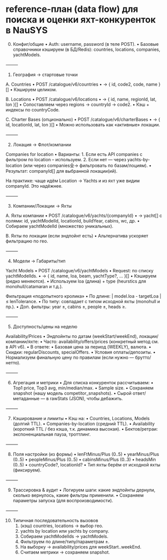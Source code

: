 # reference-план (data flow) для поиска и оценки яхт-конкуренток в NauSYS

0) Конфиг/общие
	•	Auth: username, password (в теле POST).
	•	Базовые справочники кэшируем (в БД/Redis): countries, locations, companies, yachtModels.

⸻

1) География → стартовые точки

A. Countries
	•	POST /catalogue/v6/countries
	•	→ { id, code2, code, name }[]
	•	Кэшируем целиком.

B. Locations
	•	POST /catalogue/v6/locations
	•	→ { id, name, regionId, lat, lon }[]
	•	Сопоставляем через regions → countryId → code2.
	•	Кэш + индексы по countryCode.

C. Charter Bases (опционально)
	•	POST /catalogue/v6/charterBases
	•	→ { id, locationId, lat, lon }[]
	•	Можно использовать как «активные» локации.

⸻

2) Локация → Флот/компании

Companies for location
	•	Варианты:
	1.	Если есть API companies c фильтром по location – используем.
	2.	Если нет — через yachts-by-location (или через companies全→ фильтровать по базам/лоциям).
	•	Результат: companyId[] для выбранной локации(ий).

На практике: чаще идём Location → Yachts и из яхт уже видим companyId. Это надёжнее.

⸻

3) Компании/Локации → Яхты

A. Яхты компании
	•	POST /catalogue/v6/yachts/{companyId}
	•	→ yacht[] c полями: id, yachtModelId, locationId, buildYear, cabins, wc, др.
	•	Собираем yachtModelId (множество уникальных).

B. Яхты по локации (если эндпойнт есть)
	•	Альтернатива ускоряет фильтрацию по гео.

⸻

4) Модели → Габариты/тип

Yacht Models
	•	POST /catalogue/v6/yachtModels
	•	Request: по списку yachtModelIds.
	•	→ { id, name, loa, beam, yachtType?, … }[]
	•	Кэшируем (редко меняются).
	•	Используем loa (длина) + type (heurstics для monohull/catamaran и т.д.).

Фильтрация «подопытного кролика»
	•	По длине: | model.loa - targetLoa | ≤ lenTolerance.
	•	По типу: совпадает с типом исходной яхты (monohull и пр.).
	•	Доп. фильтры: year ±, cabins ±, people ±, heads ≥.

⸻

5) Доступность/цены на неделю

Availability/Prices
	•	Эндпойнты по датам (weekStart/weekEnd), локации/компании/яхте:
	•	Часто: availability/offers/prices (конкретный метод см. в API v6).
	•	В ответе:
	•	Базовая цена за период (WEEKLY), валюта.
	•	Скидки: regularDiscounts, specialOffers.
	•	Условия оплаты/депозиты.
	•	Нормализуем финальную цену по правилам (если нужно — брутто/нетто).

⸻

6) Агрегация и метрики
	•	Для списка конкуренток рассчитываем:
	•	Top1 price, Top3 avg, min/median/max.
	•	Sample size.
	•	Сохраняем snapshot (нашу модель competitor_snapshots).
	•	Сырой ответ/метаданные — в rawStats (JSON), чтобы дебажить.

⸻

7) Кэширование и лимиты
	•	Кэш на:
	•	Countries, Locations, Models (долгий TTL).
	•	Companies-by-location (средний TTL).
	•	Availability (короткий TTL / без кэша, т.к. динамика высокая).
	•	Бектов/ретраи: экспоненциальная пауза, троттлинг.

⸻

8) Поля настройки (из формы)
	•	lenFtMinus/Plus (0..5)
	•	yearMinus/Plus (0..5)
	•	peopleMinus/Plus (0..5)
	•	cabinsMinus/Plus (0..3)
	•	headsMin (0..5)
	•	countryCode?, locationId?
	•	Тип яхты берём от исходной яхты (фиксируем).

⸻

9) Трассировка & аудит
	•	Логируем шаги: какие эндпойнты дернули, сколько вернулось, какие фильтры применили.
	•	Сохраняем параметры запуска (для воспроизводимости).

⸻

10) Типичная последовательность вызовов
	1.	(кэш) countries, locations → выбор гео.
	2.	yachts by location или yachts by company.
	3.	Собираем yachtModelIds → yachtModels.
	4.	Фильтруем по длине/типу/параметрам ±.
	5.	На выборку → availability/prices для weekStart..weekEnd.
	6.	Считаем метрики → сохраняем snapshot.
